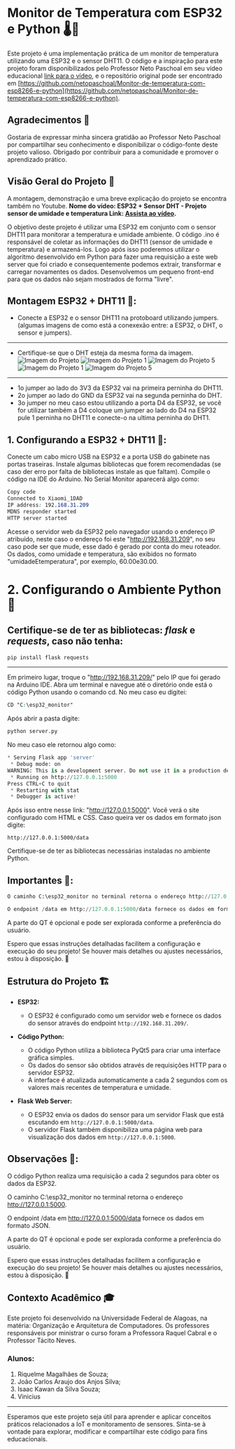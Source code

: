 # Monitor de Temperatura com ESP32 e Python 🌡️🔧

Este projeto é uma implementação prática de um monitor de temperatura utilizando uma ESP32 e o sensor DHT11. O código e a inspiração para este projeto foram disponibilizados pelo Professor Neto Paschoal em seu vídeo educacional [link para o vídeo](https://www.youtube.com/watch?v=45VCTB7f0sM&t=1s), e o repositório original pode ser encontrado em [https://github.com/netopaschoal/Monitor-de-temperatura-com-esp8266-e-python](https://github.com/netopaschoal/Monitor-de-temperatura-com-esp8266-e-python).

## Agradecimentos 🙌

Gostaria de expressar minha sincera gratidão ao Professor Neto Paschoal por compartilhar seu conhecimento e disponibilizar o código-fonte deste projeto valioso. Obrigado por contribuir para a comunidade e promover o aprendizado prático.

## Visão Geral do Projeto 👀
A montagem, demonstração e uma breve explicação do projeto se encontra também no Youtube.
**Nome do vídeo: ESP32 + Sensor DHT - Projeto sensor de umidade e temperatura
Link: [Assista ao vídeo](https://www.youtube.com/watch?v=oPxahV4vImI).**

O objetivo deste projeto é utilizar uma ESP32 em conjunto com o sensor DHT11 para monitorar a temperatura e umidade ambiente. O código .ino é responsável de coletar as informações do DHT11 (sensor de umidade e temperatura) e armazená-los. Logo após isso poderemos utilizar o algoritmo desenvolvido em Python para fazer uma requisição a este web server que foi criado e consequentemente podemos extrair, transformar e carregar novamentes os dados. Desenvolvemos um pequeno front-end para que os dados não sejam mostrados de forma "livre".

## Montagem ESP32 + DHT11 🔨:
- Conecte a ESP32 e o sensor DHT11 na protoboard utilizando jumpers. (algumas imagens de como está a conexexão entre: a ESP32, o DHT, o sensor e jumpers).
 
---
-  Certifique-se que o DHT esteja da mesma forma da imagem.
![Imagem do Projeto](imagens/imagem1.jpeg)
![Imagem do Projeto 1](imagens/imagem2.jpeg)
![Imagem do Projeto 5](imagens/imagem3.jpeg)
![Imagem do Projeto 1](imagens/imagem4.jpeg)
![Imagem do Projeto 5](imagens/imagem5.jpeg)
--- 
*  1o jumper ao lado do 3V3 da ESP32 vai na primeira perninha do DHT11. 
*  2o jumper ao lado do GND da ESP32 vai na segunda perninha do DHT. 
* 3o jumper no meu caso estou utilizando a porta D4 da ESP32, se você for utilizar também a D4 coloque um jumper ao lado do D4 na ESP32 pule 1 perninha no DHT11 e conecte-o na ultima perninha do DHT1.

## 1. Configurando a ESP32 + DHT11 🧩:
Conecte um cabo micro USB na ESP32 e a porta USB do gabinete nas portas traseiras. Instale algumas bibliotecas que forem recomendadas (se caso der erro por falta de bibliotecas instale as que faltam).
Compile o código na IDE do Arduino. No Serial Monitor aparecerá algo como:
```css
Copy code
Connected to Xiaomi_1DAD
IP address: 192.168.31.209 
MDNS responder started
HTTP server started
```
Acesse o servidor web da ESP32 pelo navegador usando o endereço IP atribuído, neste caso o endereço foi este "http://192.168.31.209", no seu caso pode ser que mude, esse dado é gerado por conta do meu roteador. Os dados, como umidade e temperatura, são exibidos no formato "umidadeEtemperatura", por exemplo, 60.00e30.00.
# 2. Configurando o Ambiente Python 🐍
## Certifique-se de ter as bibliotecas: *flask* e *requests*, caso não tenha:
```python
pip install flask requests
``` 
---
Em primeiro lugar, troque o "http://192.168.31.209/" pelo IP que foi gerado na Arduino IDE.
Abra um terminal e navegue até o diretório onde está o código Python usando o comando cd.
No meu caso eu digitei: 
```css
CD "C:\esp32_monitor"

```
Após abrir a pasta digite:
```python
python server.py
```
No meu caso ele retornou algo como:
```python
* Serving Flask app 'server'
 * Debug mode: on
WARNING: This is a development server. Do not use it in a production deployment. Use a production WSGI server instead.
 * Running on http://127.0.0.1:5000
Press CTRL+C to quit
 * Restarting with stat
 * Debugger is active!
 ```
Após isso entre nesse link: "http://127.0.0.1:5000". Você verá o site configurado com HTML e CSS. Caso queira ver os dados em formato json digite:
```python:
http://127.0.0.1:5000/data
```
Certifique-se de ter as bibliotecas necessárias instaladas no ambiente Python.


## Importantes 🎈:

```python 
O caminho C:\esp32_monitor no terminal retorna o endereço http://127.0.0.1:5000, que é criado pelo Flask.
```

```python
O endpoint /data em http://127.0.0.1:5000/data fornece os dados em formato JSON.
```

A parte do QT é opcional e pode ser explorada conforme a preferência do usuário.

Espero que essas instruções detalhadas facilitem a configuração e execução do seu projeto! Se houver mais detalhes ou ajustes necessários, estou à disposição. 🚀
## Estrutura do Projeto 🏗️

- **ESP32:**
  - O ESP32 é configurado como um servidor web e fornece os dados do sensor através do endpoint `http://192.168.31.209/`.

- **Código Python:**
  - O código Python utiliza a biblioteca PyQt5 para criar uma interface gráfica simples.
  - Os dados do sensor são obtidos através de requisições HTTP para o servidor ESP32.
  - A interface é atualizada automaticamente a cada 2 segundos com os valores mais recentes de temperatura e umidade.

- **Flask Web Server:**
  - O ESP32 envia os dados do sensor para um servidor Flask que está escutando em `http://127.0.0.1:5000/data`.
  - O servidor Flask também disponibiliza uma página web para visualização dos dados em `http://127.0.0.1:5000`.



## Observações 📢:
O código Python realiza uma requisição a cada 2 segundos para obter os dados da ESP32.

O caminho C:\esp32_monitor no terminal retorna o endereço http://127.0.0.1:5000.

O endpoint /data em http://127.0.0.1:5000/data fornece os dados em formato JSON.

A parte do QT é opcional e pode ser explorada conforme a preferência do usuário.

Espero que essas instruções detalhadas facilitem a configuração e execução do seu projeto! Se houver mais detalhes ou ajustes necessários, estou à disposição. 🚀

## Contexto Acadêmico 🎓
Este projeto foi desenvolvido na Universidade Federal de Alagoas, na matéria: Organização e Arquitetura de Computadores. Os professores responsáveis por ministrar o curso foram a Professora Raquel Cabral e o Professor Tácito Neves.
### Alunos:
1. Riquelme Magalhães de Souza;
2. João Carlos Araujo dos Anjos Silva;
3. Isaac Kawan da Silva Souza;
4. Vinicius
---

Esperamos que este projeto seja útil para aprender e aplicar conceitos práticos relacionados a IoT e monitoramento de sensores. Sinta-se à vontade para explorar, modificar e compartilhar este código para fins educacionais.